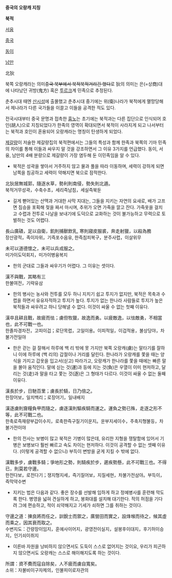 **중국의 오랑캐 지칭**

**북적**

[서융](%EC%84%9C%EC%9C%B5.md)

[중국](%EC%A4%91%EA%B5%AD.md)

[동이](%EB%8F%99%EC%9D%B4.md)

[남만](%EB%82%A8%EB%A7%8C.md)

  
北狄

북쪽 오랑캐라는 의미<del>중국 북부에서 북적북적거리긴 했다</del>로 狄의 의미는 은(=상商)대에 나타났던 귀방(鬼方) 혹은
[투르크](%ED%88%AC%EB%A5%B4%ED%81%AC.md)계 민족으로 추정된다.

춘추시대 때엔 [산시성](%EC%82%B0%EC%8B%9C%EC%84%B1.md)에 출몰했고 춘추시대 중기에는 위(衛)나라가 북적에게
멸망당해서 제나라가 다른 국가들을 이끌고 이들을 공격한 적도 있다.

전국시대부터 중국 문명과 접촉한 [흉노](%ED%9D%89%EB%85%B8.md)는 초기에는 북적과는 다른 집단으로 인식되어
호인(胡人)으로 지칭되었다가 한족의 영역이 확대되면서 북적이 사라지게 되고 나서부터는 북적과 호인이 혼용되어 오랑캐라는 명칭이 탄생하게
되었다.

[제갈량](%EC%A0%9C%EA%B0%88%EB%9F%89.md)이 저술한 제갈량집의 북적편에서는 그들의 특성과 함께 한족과 북쪽의
기마 민족의 차이를 통해 이들과 싸우지 말 것을 강조하면서 그 이유 3가지를 언급했다. 동이, 서융, 남만의 4배 분량으로 제갈량이 가장
염두해 둔 이민족임을 알 수 있다.

  * 북적은 성곽을 쌓아서 거주하지 않고 물과 풀을 따라 이동하며, 세력이 강하게 되면 남쪽을 침공하고 세력이 약해지면 북으로 잠적한다.  

北狄居無城郭，隨逐水草，勢利則南侵，勢失則北遁。  
북적거무성곽，수축수초，세리즉남침，세실즉북둔

  * 길게 뻗어있는 산맥과 거대한 사막 지대는, 그들을 지키는 자연의 요새로, 배가 고프면 짐승을 포획해 젖을 짜서 마시며, 추위가 오면 가죽을 깔고 잔다. 가죽옷을 걸치고 수렵과 전투로 나날을 보내기에 도덕으로 교화하는 것이 불가능하고 무력으로 토벌하는 것도 어렵다.  

長山廣磧，足以自衛，飢則捕獸飲乳, 寒則寢皮服裘，奔走射獵，以殺為務  
장산광적，족이자위，기즉포수음유, 한즉침피복구，분주사렵，이살위무  

未可以道德懷之，未可以兵戎服之。  
미가이도덕회지，미가이병융복지

  * 한의 군대로 그들과 싸우기가 어렵다. 그 이유는 셋이다.  

漢不與戰，其略有三  
한불여전，기략유삼

  * 한의 병사는 농사와 전투를 모두 하니 지치기 쉽고 투지가 없지만, 북적은 목축과 수렵을 하면서 유유자적하고 투지가 높다. 투지가 없는 한나라 사람들로 투지가 높은 북적들과 싸우려고 하니 당해낼 수 없다. 이것이 싸울 수 없는 첫째 이유다.  

漢卒且耕且戰，故疲而怯；虜但牧獵，故逸而勇。以疲敵逸，以怯敵勇，不相當也，此不可戰一也。  
한졸차경차전，고피이겁；로단목렵，고일이용。이피적일，이겁적용，불상당야，차불가전일야

  * 한은 걷는 걸 잘해서 하루에 백 리 밖에 못 가지만 북쪽 오랑캐(虜)는 말타기를 잘하니 이에 하루에 (백 리의) 갑절이나 거리를 달린다. 한나라가 오랑캐를 쫓을 때는 양식을 가지고 갑옷을 입고서(싣고) 따라가고, 오랑캐가 한나라를 쫓을 때에는 빠른 말을 몰아 움직인다. 말에 싣는 것(運)과 등에 지는 것(負)은 우열이 이미 현저하고, 달리는 것(走)과 말을 타고 쫓는 것(逐)은 그 형태가 다르다. 이것이 싸울 수 없는 둘째 이유다.   

漢長於步，日馳百里；虜長於騎，日乃倍之。  
한장어보，일치백리；로장어기，일내배지  

漢逐虜則齎糧負甲而隨之，虜逐漢則驅疾騎而運之。運負之勢已殊，走逐之形不等，此不可戰二也。  
한축로즉재량부갑이수지，로축한즉구질기이운지。운부지세이수，주축지형불등，차불가전이야

  * 한의 전사는 보병이 많고 북적은 기병이 많은데, 유리한 지형을 쟁탈함에 있어서 기병은 보병보다 훨씬 빠르고 속도 차이는 현저하다. 이것이 공격할 수 없는 셋째 이유다. (이렇게 공격할 수 없으니) 부득이 변방을 굳게 지킬 수 밖에 없다.  

漢戰多步，虜戰多騎；爭地形之勢，則騎疾於步，遲疾勢懸，此不可戰三也。不得已，則莫若守邊。  
한전다보，로전다기；쟁지형지세，즉기질어보，지질세현，차불가전삼야。부득이，즉막약수변

  * 지키는 법은 다음과 같다. 좋은 장수를 선발해 임하게 하고 정예병사를 훈련해 막도록 한다. 병영을 넓혀 견실하게 하고, 봉화대를 설치해 대기한다. 적의 허점을 기다려 그에 편승하고, 적이 쇠약해지고 기세가 쇠하면 그를 취하는 것이다.  

守邊之道：揀良將而任之，訓銳士而禦之，廣營田而實之，設烽堠而待之，候其虛而乘之，因其衰而取之。  
수변지도：간량장이임지，훈예사이어지，광영전이실지，설봉후이대지，후기허이승지，인기쇠이취지

  * 이른바 자원을 낭비하지 않으면서도 도둑이 스스로 없어지는 것이요, 우리가 피곤하지 않으면서도 오랑캐는 스스로 해이해지도록 하는 것이다.  

所謂：資不費而寇自除矣，人不疲而虜自寬矣。  
소위：자불비이구자제의，인불피이로자관의


